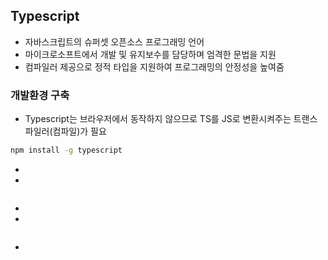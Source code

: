 ## Typescript
- 자바스크립트의 슈퍼셋 오픈소스 프로그래밍 언어
- 마이크로소프트에서 개발 및 유지보수를 담당하며 엄격한 문법을 지원
- 컴파일러 제공으로 정적 타입을 지원하여 프로그래밍의 안정성을 높여줌

### 개발환경 구축
- Typescript는 브라우저에서 동작하지 않으므로 TS를 JS로 변환시켜주는 트랜스파일러(컴파일)가 필요

```bash
npm install -g typescript
```

- 
-  

```bash

```

- 
- 

```bash

```

- 

```bash

```